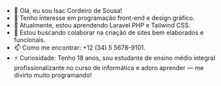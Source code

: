 - 👋 Olá, eu sou Isac Cordeiro de Sousa!
- 👀 Tenho interesse em programação front-end e design gráfico.
- 🌱 Atualmente, estou aprendendo Laravel PHP e Tailwind CSS.
- 💞️ Estou buscando colaborar na criação de sites bem elaborados e funcionais.
- 📫 Como me encontrar: +12 (34) 5 5678-9101.
- ⚡ Curiosidade: Tenho 18 anos, sou estudante de ensino médio integral profissionalizante no curso de informática e adoro aprender — me divirto muito programando!

<!---
IsacCasi/IsacCasi is a ✨ special ✨ repository because its `README.md` (this file) appears on your GitHub profile.
You can click the Preview link to take a look at your changes.
--->
